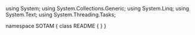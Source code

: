 ﻿using System;
using System.Collections.Generic;
using System.Linq;
using System.Text;
using System.Threading.Tasks;

namespace SOTAM
{
    class README
    {
    }
}
